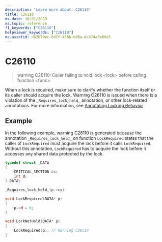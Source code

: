 ```yaml
---
description: "Learn more about: C26110"
title: C26110
ms.date: 10/01/2019
ms.topic: reference
f1_keywords: ["C26110"]
helpviewer_keywords: ["C26110"]
ms.assetid: d82b79ec-6d7f-438b-bd6a-da874a3e08e5
---
```

# C26110

> warning C26110: Caller failing to hold lock \<lock> before calling function \<func>.

When a lock is required, make sure to clarify whether the function itself or its caller should acquire the lock. Warning C26110 is issued when there is a violation of the `_Requires_lock_held_` annotation, or other lock-related annotations. For more information, see [Annotating Locking Behavior](annotating-locking-behavior.md)

## Example

In the following example, warning C26110 is generated because the annotation `_Requires_lock_held_` on function `LockRequired` states that the caller of `LockRequired` must acquire the lock before it calls `LockRequired`. Without this annotation, `LockRequired` has to acquire the lock before it accesses any shared data protected by the lock.

```cpp
typedef struct _DATA
{
    CRITICAL_SECTION cs;
    int d;
} DATA;

_Requires_lock_held_(p->cs)

void LockRequired(DATA* p)
{
    p->d = 0;
}

void LockNotHeld(DATA* p)
{
    LockRequired(p); // Warning C26110
}
```
